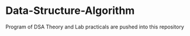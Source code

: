 # Data-Structure-Algorithm
Program of DSA Theory and Lab practicals are pushed into this repository
